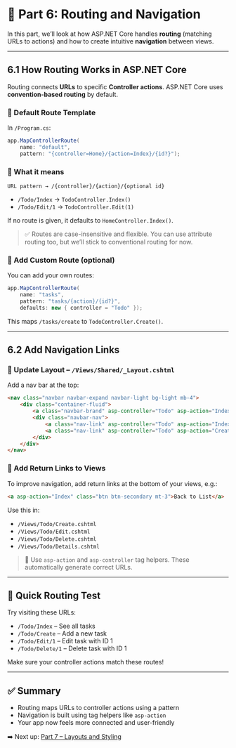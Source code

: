 # 🔀 Part 6: Routing and Navigation

In this part, we’ll look at how ASP.NET Core handles **routing** (matching URLs to actions) and how to create intuitive **navigation** between views.

---

## 6.1 How Routing Works in ASP.NET Core

Routing connects **URLs** to specific **Controller actions**. ASP.NET Core uses **convention-based routing** by default.

### 🧠 Default Route Template

In `/Program.cs`:

```csharp
app.MapControllerRoute(
    name: "default",
    pattern: "{controller=Home}/{action=Index}/{id?}");
```

### 🔎 What it means

```plaintext
URL pattern → /{controller}/{action}/{optional id}
```

* `/Todo/Index` → `TodoController.Index()`
* `/Todo/Edit/1` → `TodoController.Edit(1)`

If no route is given, it defaults to `HomeController.Index()`.

> ✅ Routes are case-insensitive and flexible. You can use attribute routing too, but we’ll stick to conventional routing for now.

### 🔗 Add Custom Route (optional)

You can add your own routes:

```csharp
app.MapControllerRoute(
    name: "tasks",
    pattern: "tasks/{action}/{id?}",
    defaults: new { controller = "Todo" });
```

This maps `/tasks/create` to `TodoController.Create()`.

---

## 6.2 Add Navigation Links

### 📄 Update Layout – `/Views/Shared/_Layout.cshtml`

Add a nav bar at the top:

```html
<nav class="navbar navbar-expand navbar-light bg-light mb-4">
    <div class="container-fluid">
        <a class="navbar-brand" asp-controller="Todo" asp-action="Index">To-Do App</a>
        <div class="navbar-nav">
            <a class="nav-link" asp-controller="Todo" asp-action="Index">Home</a>
            <a class="nav-link" asp-controller="Todo" asp-action="Create">Add Task</a>
        </div>
    </div>
</nav>
```

### 📄 Add Return Links to Views

To improve navigation, add return links at the bottom of your views, e.g.:

```html
<a asp-action="Index" class="btn btn-secondary mt-3">Back to List</a>
```

Use this in:

* `/Views/Todo/Create.cshtml`
* `/Views/Todo/Edit.cshtml`
* `/Views/Todo/Delete.cshtml`
* `/Views/Todo/Details.cshtml`

> 🧠 Use `asp-action` and `asp-controller` tag helpers. These automatically generate correct URLs.

---

## 🧪 Quick Routing Test

Try visiting these URLs:

* `/Todo/Index` – See all tasks
* `/Todo/Create` – Add a new task
* `/Todo/Edit/1` – Edit task with ID 1
* `/Todo/Delete/1` – Delete task with ID 1

Make sure your controller actions match these routes!

---

## ✅ Summary

* Routing maps URLs to controller actions using a pattern
* Navigation is built using tag helpers like `asp-action`
* Your app now feels more connected and user-friendly

➡️ Next up: [Part 7 – Layouts and Styling](./part7_layouts_and_styling.md)

